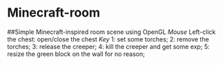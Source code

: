 # Minecraft-room
##Simple Minecraft-inspired room scene using OpenGL
*Mouse*
Left-click the chest: open/close the chest
*Key*
1: set some torches;
2: remove the torches;
3: release the creeper;
4: kill the creeper and get some exp;
5: resize the green block on the wall for no reason;
